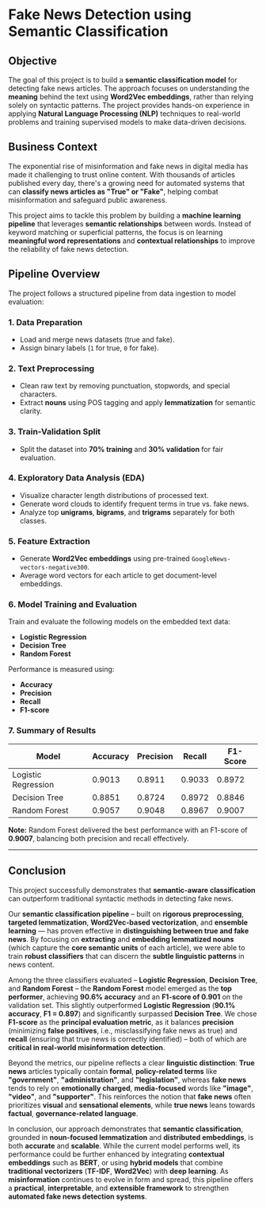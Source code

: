# Fake News Detection using Semantic Classification

## Objective

The goal of this project is to build a **semantic classification model** for detecting fake news articles. The approach focuses on understanding the **meaning** behind the text using **Word2Vec embeddings**, rather than relying solely on syntactic patterns. The project provides hands-on experience in applying **Natural Language Processing (NLP)** techniques to real-world problems and training supervised models to make data-driven decisions.

## Business Context

The exponential rise of misinformation and fake news in digital media has made it challenging to trust online content. With thousands of articles published every day, there's a growing need for automated systems that can **classify news articles as "True" or "Fake"**, helping combat misinformation and safeguard public awareness.

This project aims to tackle this problem by building a **machine learning pipeline** that leverages **semantic relationships** between words. Instead of keyword matching or superficial patterns, the focus is on learning **meaningful word representations** and **contextual relationships** to improve the reliability of fake news detection.

## Pipeline Overview

The project follows a structured pipeline from data ingestion to model evaluation:

### 1. Data Preparation

* Load and merge news datasets (true and fake).
* Assign binary labels (`1` for true, `0` for fake).

### 2. Text Preprocessing

* Clean raw text by removing punctuation, stopwords, and special characters.
* Extract **nouns** using POS tagging and apply **lemmatization** for semantic clarity.

### 3. Train-Validation Split

* Split the dataset into **70% training** and **30% validation** for fair evaluation.

### 4. Exploratory Data Analysis (EDA)

* Visualize character length distributions of processed text.
* Generate word clouds to identify frequent terms in true vs. fake news.
* Analyze top **unigrams**, **bigrams**, and **trigrams** separately for both classes.

### 5. Feature Extraction

* Generate **Word2Vec embeddings** using pre-trained `GoogleNews-vectors-negative300`.
* Average word vectors for each article to get document-level embeddings.

### 6. Model Training and Evaluation

Train and evaluate the following models on the embedded text data:

* **Logistic Regression**
* **Decision Tree**
* **Random Forest**

Performance is measured using:

* **Accuracy**
* **Precision**
* **Recall**
* **F1-score**

### 7. Summary of Results

| Model               | Accuracy | Precision | Recall | F1-Score |
| ------------------- | -------- | --------- | ------ | -------- |
| Logistic Regression | 0.9013   | 0.8911    | 0.9033 | 0.8972   |
| Decision Tree       | 0.8851   | 0.8724    | 0.8972 | 0.8846   |
| Random Forest       | 0.9057   | 0.9048    | 0.8967 | 0.9007   |

**Note:** Random Forest delivered the best performance with an F1-score of **0.9007**, balancing both precision and recall effectively.

---

## Conclusion

This project successfully demonstrates that **semantic-aware classification** can outperform traditional syntactic methods in detecting fake news.

Our **semantic classification pipeline** – built on **rigorous preprocessing**, **targeted lemmatization**, **Word2Vec-based vectorization**, and **ensemble learning** — has proven effective in **distinguishing between true and fake news**. By focusing on **extracting** and **embedding lemmatized nouns** (which capture the **core semantic units** of each article), we were able to train **robust classifiers** that can discern the **subtle linguistic patterns** in news content.

Among the three classifiers evaluated – **Logistic Regression**, **Decision Tree**, and **Random Forest** – the **Random Forest** model emerged as the **top performer**, achieving **90.6% accuracy** and an **F1-score of 0.901** on the validation set. This slightly outperformed **Logistic Regression** (**90.1% accuracy**, **F1 = 0.897**) and significantly surpassed **Decision Tree**. We chose **F1-score** as the **principal evaluation metric**, as it balances **precision** (minimizing **false positives**, i.e., misclassifying fake news as true) and **recall** (ensuring that true news is correctly identified) – both of which are **critical in real-world misinformation detection**.

Beyond the metrics, our pipeline reflects a clear **linguistic distinction**: **True news** articles typically contain **formal**, **policy-related terms** like **"government"**, **"administration"**, and **"legislation"**, whereas **fake news** tends to rely on **emotionally charged**, **media-focused** words like **"image"**, **"video"**, and **"supporter"**. This reinforces the notion that **fake news** often prioritizes **visual** and **sensational elements**, while **true news** leans towards **factual**, **governance-related language**.

In conclusion, our approach demonstrates that **semantic classification**, grounded in **noun-focused lemmatization** and **distributed embeddings**, is both **accurate** and **scalable**. While the current model performs well, its performance could be further enhanced by integrating **contextual embeddings** such as **BERT**, or using **hybrid models** that combine **traditional vectorizers** (**TF-IDF**, **Word2Vec**) with **deep learning**. As **misinformation** continues to evolve in form and spread, this pipeline offers a **practical**, **interpretable**, and **extensible framework** to strengthen **automated fake news detection systems**.




